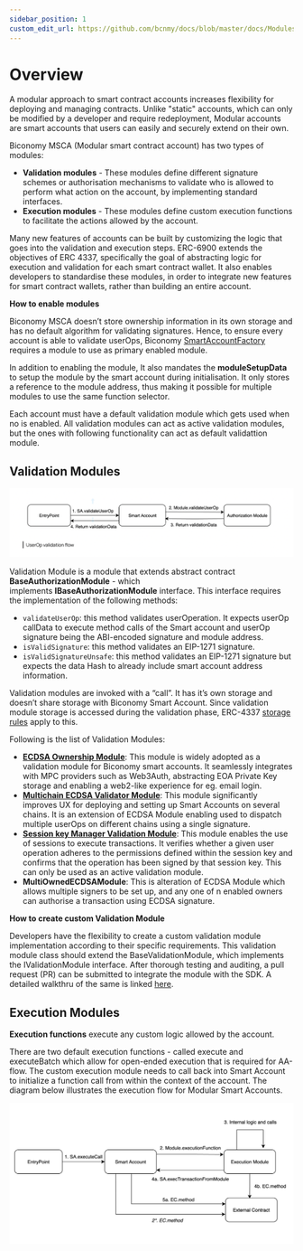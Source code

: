 ```yaml
---
sidebar_position: 1
custom_edit_url: https://github.com/bcnmy/docs/blob/master/docs/Modules/overview.md
---
```

# Overview

A modular approach to smart contract accounts increases flexibility for deploying and managing contracts. Unlike "static" accounts, which can only be modified by a developer and require redeployment, Modular accounts are smart accounts that users can easily and securely extend on their own.

Biconomy MSCA (Modular smart contract account) has two types of modules:
- **Validation modules** - These modules define different signature schemes or authorisation mechanisms to validate who is allowed to perform what action on the account, by implementing standard interfaces.
- **Execution modules** - These modules define custom execution functions to facilitate the actions allowed by the account.

Many new features of accounts can be built by customizing the logic that goes into the validation and execution steps. ERC-6900 extends the objectives of ERC 4337, specifically the goal of abstracting logic for execution and validation for each smart contract wallet. It also enables developers to standardise these modules, in order to integrate new features for smart contract wallets, rather than building an entire account.

**How to enable modules**

Biconomy MSCA doesn’t store ownership information in its own storage and has no default algorithm for validating signatures. Hence, to ensure every account is able to validate userOps,  Biconomy [SmartAccountFactory](https://github.com/bcnmy/scw-contracts/blob/main/contracts/smart-account/factory/SmartAccountFactory.sol#L73) requires a module to use as primary enabled module. 

In addition to enabling the module, It also mandates the **moduleSetupData** to setup the module by the smart account during initialisation. It only stores a reference to the module address, thus making it possible for multiple modules to use the same function selector.

Each account must have a default validation module which gets used when no is enabled. All validation modules can act as active validation modules, but the ones with following functionality can act as default validattion module.

## Validation Modules
![validationModule.png](../images/modules/validationModule.png)

Validation Module is a module that extends abstract contract **BaseAuthorizationModule** - which implements **IBaseAuthorizationModule** interface. This interface requires the implementation of the following methods:

- `validateUserOp`: this method validates userOperation. It expects userOp callData to execute method calls of the Smart account and userOp signature being the ABI-encoded signature and module address.
- `isValidSignature`: this method validates an EIP-1271 signature.
- `isValidSignatureUnsafe`: this method validates an EIP-1271 signature but expects the data Hash to already include smart account address information.

Validation modules are invoked with a “call”. It has it’s own storage and doesn’t share storage with Biconomy Smart Account. Since validation module storage is accessed during the validation phase, ERC-4337 [storage rules](https://github.com/eth-infinitism/account-abstraction/blob/abff2aca61a8f0934e533d0d352978055fddbd96/eip/EIPS/eip-4337.md#storage-associated-with-an-address) apply to this.

Following is the list of Validation Modules:

- [**ECDSA Ownership Module**](ecdsa.mdx): This module is widely adopted as a validation module for Biconomy smart accounts. It seamlessly integrates with MPC providers such as Web3Auth, abstracting EOA Private Key storage and enabling a web2-like experience for eg. email login.
- [**Multichain ECDSA Validator Module**](multichain.mdx): This module significantly improves UX for deploying and setting up Smart Accounts on several chains. It is an extension of ECDSA Module enabling used to dispatch multiple userOps on different chains using a single signature.
- [**Session key Manager Validation Module**](sessionvalidationmodule.mdx): This module enables the use of sessions to execute  transactions. It verifies whether a given user operation adheres to the permissions defined within the session key and confirms that the operation has been signed by that session key. This can only be used as an active validation module.
- **MultiOwnedECDSAModule**: This is alteration of ECDSA Module which allows multiple signers to be set up, and any one of n enabled owners can authorise a transaction using ECDSA signature. 

**How to create custom Validation Module**

Developers have the flexibility to create a custom validation module implementation according to their specific requirements. This validation module class should extend the BaseValidationModule, which implements the IValidationModule interface. After thorough testing and auditing, a pull request (PR) can be submitted to integrate the module with the SDK. A detailed walkthru of the same is linked [here](/tutorials/customValidationModule).

## Execution Modules

**Execution functions** execute any custom logic allowed by the account.

There are two default execution functions - called execute and executeBatch which allow for open-ended execution that is required for AA-flow. The custom execution module needs to call back into Smart Account to initialize a function call from within the context of the account. 
The diagram below illustrates the execution flow for Modular Smart Accounts.

![executionModule.png](../images/modules/executionModule.png)


